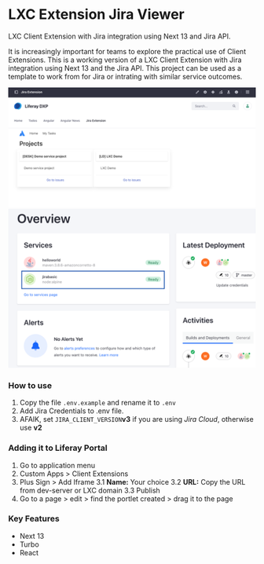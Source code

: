 # LXC Extension Jira Viewer

LXC Client Extension with Jira integration using Next 13 and Jira API.

It is increasingly important for teams to explore the practical use of Client Extensions. This is a working version of a LXC Client Extension with Jira integration using Next 13 and the Jira API. This project can be used as a template to work from for Jira or intrating with similar service outcomes.

<img src="./assets/jira-integration.png" alt="drawing"/>
<img src="./assets/client-extension.png" alt="drawing"/>

### How to use

1. Copy the file `.env.example` and rename it to `.env`
2. Add Jira Credentials to .env file.
3. AFAIK, set `JIRA_CLIENT_VERSION`**v3** if you are using *Jira Cloud*, otherwise use **v2** 

### Adding it to Liferay Portal

1. Go to application menu
2. Custom Apps > Client Extensions
3. Plus Sign > Add Iframe
    3.1 **Name:** Your choice
    3.2 **URL:** Copy the URL from dev-server or LXC domain
    3.3 Publish
4. Go to a page > edit > find the portlet created > drag it to the page

### Key Features
* Next 13
* Turbo
* React
